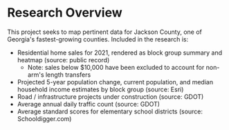 # Research Overview

This project seeks to map pertinent data for Jackson County, one of Georgia's fastest-growing counties. Included in the research is:
- Residential home sales for 2021, rendered as block group summary and heatmap (source: public record) 
  - Note: sales below $10,000 have been excluded to account for non-arm's length transfers
- Projected 5-year population change, current population, and median household income estimates by block group (source: Esri)
- Road / infrastructure projects under construction (source: GDOT)
- Average annual daily traffic count (source: GDOT)
- Average standard scores for elementary school districts (source: Schooldigger.com)  
